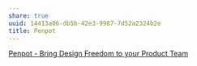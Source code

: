 ```yaml
---
share: true
uuid: 14413a06-db5b-42e3-9987-7d52a2324b2e
title: Penpot
---
```

[Penpot - Bring Design Freedom to your Product Team](https://penpot.app/)